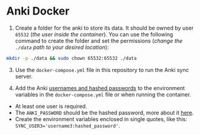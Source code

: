 # Anki Docker

1. Create a folder for the anki to store its data. It should be owned by user `65532` (_the user inside the container_). You can use the following command to create the folder and set the permissions (_change the `./data` path to your desired location_):

```bash
mkdir -p ./data && sudo chown 65532:65532 ./data
```

3. Use the `docker-compose.yml` file in this repository to run the Anki sync server.

4. Add the Anki [usernames and hashed passwords](https://docs.ankiweb.net/sync-server.html#multiple-users) to the environment variables in the `docker-compose.yml` file or when running the container.

- At least one user is required.
- The `ANKI_PASSWORD` should be the hashed password, more about it [here](https://docs.ankiweb.net/sync-server.html#hashed-passwords).
- Create the environment variables enclosed in single quotes, like this: `SYNC_USER3='username3:hashed_password'`.
